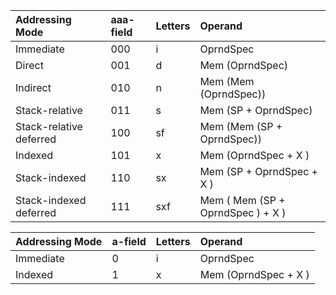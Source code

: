 | **Addressing Mode** | **aaa-field** | **Letters** | **Operand** |
|:--------------------|:--------------|:------------|:------------|
| Immediate           | 000           | i           | OprndSpec   |
| Direct              | 001           | d           | Mem (OprndSpec) |
| Indirect            | 010           | n           | Mem (Mem (OprndSpec)) |
| Stack-relative      | 011           | s           | Mem (SP + OprndSpec) |
| Stack-relative deferred | 100           | sf          | Mem (Mem (SP + OprndSpec)) |
| Indexed             | 101           | x           | Mem (OprndSpec + X ) |
| Stack-indexed       | 110           | sx          | Mem (SP + OprndSpec + X ) |
| Stack-indexed deferred | 111           | sxf         | Mem ( Mem (SP + OprndSpec ) + X ) |

| **Addressing Mode** | **a-field** | **Letters** | **Operand** |
|:--------------------|:------------|:------------|:------------|
| Immediate           | 0           | i           | OprndSpec   |
| Indexed             | 1           | x           | Mem (OprndSpec + X ) |